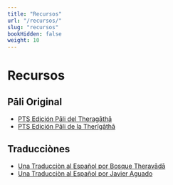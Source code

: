 ```yaml
---
title: "Recursos"
url: "/recursos/"
slug: "recursos"
bookHidden: false
weight: 10
---
```


# Recursos

## Pāli Original

- <a href="https://gretil.sub.uni-goettingen.de/gretil/2_pali/1_tipit/2_sut/5_khudd/theragou.htm" target="_blank" rel="noopener noreferrer">PTS Edición Pāli del Theragāthā</a>
- <a href="https://gretil.sub.uni-goettingen.de/gretil/2_pali/1_tipit/2_sut/5_khudd/therigou.htm" target="_blank" rel="noopener noreferrer">PTS Edición Pāli de la Therīgāthā</a>

## Traducciònes
- <a href="https://www.bosquetheravada.org/blog/2008/05/13/theragatha-versos-de-los-venerables-monjes/" target="_blank" rel="noopener noreferrer">Una Traducciòn al Español por Bosque Theravādā</a>
- <a href="https://www.amazon.com/THERIGATHA-Spanish-Javier-Aguado-ebook/dp/B01N7F7F7K" target="_blank" rel="noopener noreferrer">Una Traducciòn al Español por Javier Aguado</a>